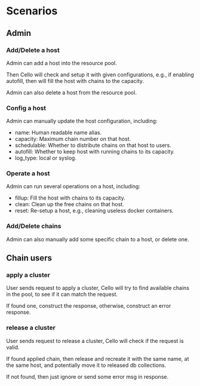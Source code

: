 # Scenarios

## Admin

### Add/Delete a host

Admin can add a host into the resource pool.

Then Cello will check and setup it with given configurations, e.g., if enabling autofill, then will fill the host with chains to the capacity.

Admin can also delete a host from the resource pool.

### Config a host
Admin can manually update the host configuration, including:

* name: Human readable name alias.
* capacity: Maximum chain number on that host.
* schedulable: Whether to distribute chains on that host to users.
* autofill: Whether to keep host with running chains to its capacity.
* log_type: local or syslog.

### Operate a host

Admin can run several operations on a host, including:

* fillup: Fill the host with chains to its capacity.
* clean: Clean up the free chains on that host.
* reset: Re-setup a host, e.g., cleaning useless docker containers.

### Add/Delete chains
Admin can also manually add some specific chain to a host, or delete one.


## Chain users

### apply a cluster

User sends request to apply a cluster, Cello will try to find available chains in the pool, to see if it can match the request.

If found one, construct the response, otherwise, construct an error response.


### release a cluster

User sends request to release a cluster, Cello will check if the request is valid.

If found applied chain, then release and recreate it with the same name, at the same host, and potentially move it to released db collections.

If not found, then just ignore or send some error msg in response.
